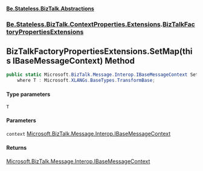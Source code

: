 #### [Be.Stateless.BizTalk.Abstractions](README.md 'README')
### [Be.Stateless.BizTalk.ContextProperties.Extensions](Be.Stateless.BizTalk.ContextProperties.Extensions.md 'Be.Stateless.BizTalk.ContextProperties.Extensions').[BizTalkFactoryPropertiesExtensions](BizTalkFactoryPropertiesExtensions.md 'Be.Stateless.BizTalk.ContextProperties.Extensions.BizTalkFactoryPropertiesExtensions')

## BizTalkFactoryPropertiesExtensions.SetMap<T>(this IBaseMessageContext) Method

```csharp
public static Microsoft.BizTalk.Message.Interop.IBaseMessageContext SetMap<T>(this Microsoft.BizTalk.Message.Interop.IBaseMessageContext context)
    where T : Microsoft.XLANGs.BaseTypes.TransformBase;
```
#### Type parameters

<a name='Be.Stateless.BizTalk.ContextProperties.Extensions.BizTalkFactoryPropertiesExtensions.SetMap_T_(thisMicrosoft.BizTalk.Message.Interop.IBaseMessageContext).T'></a>

`T`
#### Parameters

<a name='Be.Stateless.BizTalk.ContextProperties.Extensions.BizTalkFactoryPropertiesExtensions.SetMap_T_(thisMicrosoft.BizTalk.Message.Interop.IBaseMessageContext).context'></a>

`context` [Microsoft.BizTalk.Message.Interop.IBaseMessageContext](https://docs.microsoft.com/en-us/dotnet/api/Microsoft.BizTalk.Message.Interop.IBaseMessageContext 'Microsoft.BizTalk.Message.Interop.IBaseMessageContext')

#### Returns
[Microsoft.BizTalk.Message.Interop.IBaseMessageContext](https://docs.microsoft.com/en-us/dotnet/api/Microsoft.BizTalk.Message.Interop.IBaseMessageContext 'Microsoft.BizTalk.Message.Interop.IBaseMessageContext')